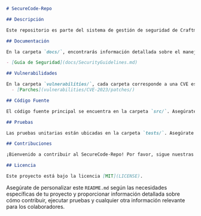 ```markdown
# SecureCode-Repo

## Descripción

Este repositorio es parte del sistema de gestión de seguridad de Craftmax y se centra en el manejo de vulnerabilidades y la aplicación de buenas prácticas de seguridad en el código fuente.

## Documentación

En la carpeta `docs/`, encontrarás información detallada sobre el manejo de vulnerabilidades y pautas de seguridad. Asegúrate de revisar esta documentación antes de contribuir al proyecto.

- [Guía de Seguridad](docs/SecurityGuidelines.md)

## Vulnerabilidades

En la carpeta `vulnerabilities/`, cada carpeta corresponde a una CVE específica. Dentro de estas carpetas, encontrarás detalles sobre la  bulnerabilidade(https://cve.mitre.org/cve/search_cve_list.html))
  - [Parches](vulnerabilities/CVE-2023/patches/)

## Código Fuente

El código fuente principal se encuentra en la carpeta `src/`. Asegúrate de seguir las pautas de seguridad al contribuir al código.

## Pruebas

Las pruebas unitarias están ubicadas en la carpeta `tests/`. Asegúrate de ejecutar las pruebas antes de enviar cambios.

## Contribuciones

¡Bienvenido a contribuir al SecureCode-Repo! Por favor, sigue nuestras [pautas de contribución](CONTRIBUTING.md) antes de enviar tus cambios.

## Licencia

Este proyecto está bajo la licencia [MIT](LICENSE).
```

Asegúrate de personalizar este `README.md` según las necesidades específicas de tu proyecto y proporcionar información detallada sobre cómo contribuir, ejecutar pruebas y cualquier otra información relevante para los colaboradores.
